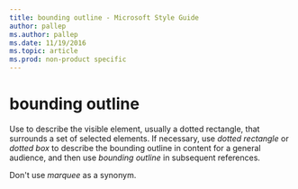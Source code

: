 ```yaml
---
title: bounding outline - Microsoft Style Guide
author: pallep
ms.author: pallep
ms.date: 11/19/2016
ms.topic: article
ms.prod: non-product specific
---
```


# bounding outline

Use to describe the visible element, usually a dotted rectangle, that surrounds a set of selected elements. If necessary, use *dotted rectangle* or *dotted box* to describe the bounding outline in content for a general audience, and then use *bounding outline* in subsequent references. 

Don't use *marquee* as a synonym. 
